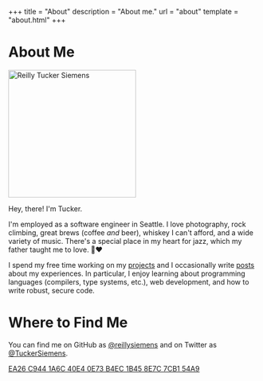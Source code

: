 +++
title = "About"
description = "About me."
url = "about"
template = "about.html"
+++
# About Me

<img src='/self.jpg' height='256' width='256' alt='Reilly Tucker Siemens'>

Hey, there! I'm Tucker.

I'm employed as a software engineer in Seattle. I love photography, rock
climbing, great brews (coffee _and_ beer), whiskey I can't afford, and a wide
variety of music. There's a special place in my heart for jazz, which my father
taught me to love. 🎷❤️

I spend my free time working on my [projects](/projects) and I occasionally
write [posts](/) about my experiences. In particular, I enjoy learning about
programming languages (compilers, type systems, etc.), web development, and how
to write robust, secure code.

# Where to Find Me

You can find me on GitHub as [@reillysiemens](https://github.com/reillysiemens)
and on Twitter as [@TuckerSiemens](https://twitter.com/TuckerSiemens).

[EA26 C944 1A6C 40E4 0E73  B4EC 1B45 8E7C 7CB1 54A9][PGP Key]

[PGP Key]: https://pgp.mit.edu/pks/lookup?op=get&search=0x1B458E7C7CB154A9
